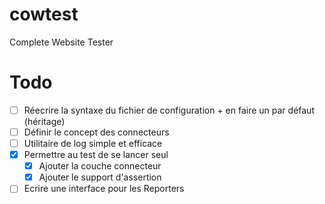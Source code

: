 # cowtest
Complete Website Tester

# Todo

- [ ] Réecrire la  syntaxe du fichier de configuration + en faire un par défaut (héritage)
- [ ] Définir le concept des  connecteurs
- [ ] Utilitaire de log simple et efficace
- [x] Permettre au test de se lancer seul
    - [x] Ajouter la couche connecteur
    - [x] Ajouter le support d'assertion
- [ ] Ecrire une interface pour les Reporters
